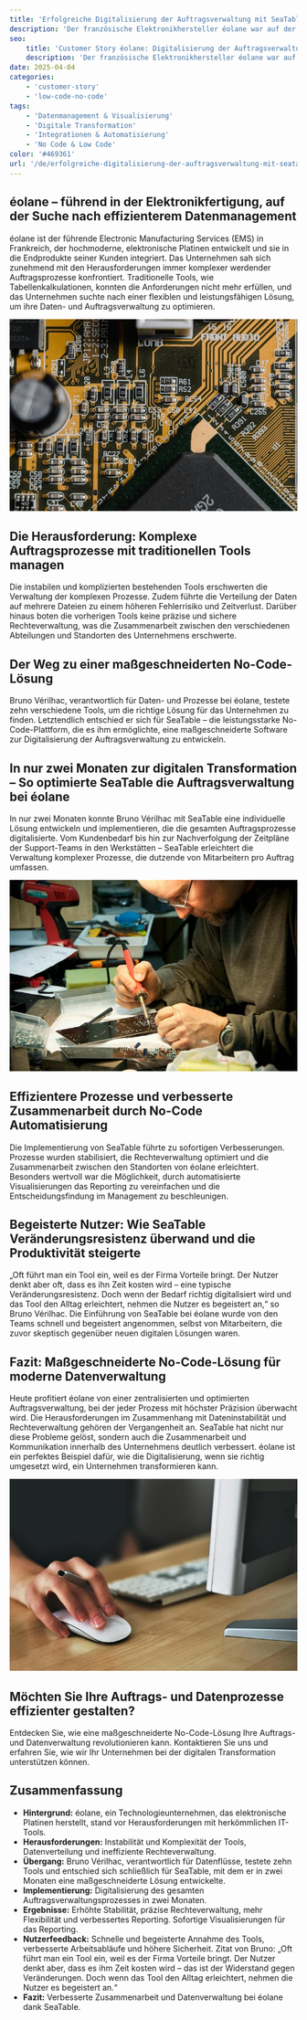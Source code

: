 ```yaml
---
title: 'Erfolgreiche Digitalisierung der Auftragsverwaltung mit SeaTable – ein Use Case von éolane'
description: 'Der französische Elektronikhersteller éolane war auf der Suche nach einer DSGVO-konformen Lösung für seine zunehmend komplexere Auftragsverwaltung. Sie fanden SeaTable.'
seo:
    title: 'Customer Story éolane: Digitalisierung der Auftragsverwaltung'
    description: 'Der französische Elektronikhersteller éolane war auf der Suche nach einer DSGVO-konformen Lösung für seine zunehmend komplexere Auftragsverwaltung'
date: 2025-04-04
categories:
    - 'customer-story'
    - 'low-code-no-code'
tags:
    - 'Datenmanagement & Visualisierung'
    - 'Digitale Transformation'
    - 'Integrationen & Automatisierung'
    - 'No Code & Low Code'
color: '#469361'
url: '/de/erfolgreiche-digitalisierung-der-auftragsverwaltung-mit-seatable-ein-use-case-von-eolane'
---
```


## éolane – führend in der Elektronikfertigung, auf der Suche nach effizienterem Datenmanagement

éolane ist der führende Electronic Manufacturing Services (EMS) in Frankreich, der hochmoderne, elektronische Platinen entwickelt und sie in die Endprodukte seiner Kunden integriert. Das Unternehmen sah sich zunehmend mit den Herausforderungen immer komplexer werdender Auftragsprozesse konfrontiert. Traditionelle Tools, wie Tabellenkalkulationen, konnten die Anforderungen nicht mehr erfüllen, und das Unternehmen suchte nach einer flexiblen und leistungsfähigen Lösung, um ihre Daten- und Auftragsverwaltung zu optimieren.

![Bild Platinen von éolane](pexels-tima-miroshnichenko-6755080.jpg)

## Die Herausforderung: Komplexe Auftragsprozesse mit traditionellen Tools managen

Die instabilen und komplizierten bestehenden Tools erschwerten die Verwaltung der komplexen Prozesse. Zudem führte die Verteilung der Daten auf mehrere Dateien zu einem höheren Fehlerrisiko und Zeitverlust. Darüber hinaus boten die vorherigen Tools keine präzise und sichere Rechteverwaltung, was die Zusammenarbeit zwischen den verschiedenen Abteilungen und Standorten des Unternehmens erschwerte.

## Der Weg zu einer maßgeschneiderten No-Code-Lösung

Bruno Vérilhac, verantwortlich für Daten- und Prozesse bei éolane, testete zehn verschiedene Tools, um die richtige Lösung für das Unternehmen zu finden. Letztendlich entschied er sich für SeaTable – die leistungsstarke No-Code-Plattform, die es ihm ermöglichte, eine maßgeschneiderte Software zur Digitalisierung der Auftragsverwaltung zu entwickeln.

## In nur zwei Monaten zur digitalen Transformation – So optimierte SeaTable die Auftragsverwaltung bei éolane

In nur zwei Monaten konnte Bruno Vérilhac mit SeaTable eine individuelle Lösung entwickeln und implementieren, die die gesamten Auftragsprozesse digitalisierte. Vom Kundenbedarf bis hin zur Nachverfolgung der Zeitpläne der Support-Teams in den Werkstätten – SeaTable erleichtert die Verwaltung komplexer Prozesse, die dutzende von Mitarbeitern pro Auftrag umfassen.

![Arbeiten an einer Platine von éolane](pexels-www-erzetich-com-2517330.jpg)

## Effizientere Prozesse und verbesserte Zusammenarbeit durch No-Code Automatisierung

Die Implementierung von SeaTable führte zu sofortigen Verbesserungen. Prozesse wurden stabilisiert, die Rechteverwaltung optimiert und die Zusammenarbeit zwischen den Standorten von éolane erleichtert. Besonders wertvoll war die Möglichkeit, durch automatisierte Visualisierungen das Reporting zu vereinfachen und die Entscheidungsfindung im Management zu beschleunigen.

## Begeisterte Nutzer: Wie SeaTable Veränderungsresistenz überwand und die Produktivität steigerte

„Oft führt man ein Tool ein, weil es der Firma Vorteile bringt. Der Nutzer denkt aber oft, dass es ihn Zeit kosten wird – eine typische Veränderungsresistenz. Doch wenn der Bedarf richtig digitalisiert wird und das Tool den Alltag erleichtert, nehmen die Nutzer es begeistert an,“ so Bruno Vérilhac. Die Einführung von SeaTable bei éolane wurde von den Teams schnell und begeistert angenommen, selbst von Mitarbeitern, die zuvor skeptisch gegenüber neuen digitalen Lösungen waren.

## Fazit: Maßgeschneiderte No-Code-Lösung für moderne Datenverwaltung

Heute profitiert éolane von einer zentralisierten und optimierten Auftragsverwaltung, bei der jeder Prozess mit höchster Präzision überwacht wird. Die Herausforderungen im Zusammenhang mit Dateninstabilität und Rechteverwaltung gehören der Vergangenheit an. SeaTable hat nicht nur diese Probleme gelöst, sondern auch die Zusammenarbeit und Kommunikation innerhalb des Unternehmens deutlich verbessert. éolane ist ein perfektes Beispiel dafür, wie die Digitalisierung, wenn sie richtig umgesetzt wird, ein Unternehmen transformieren kann.

![digitale Auftragsverwaltung mit SeaTable](pexels-vojtech-okenka-127162-392018.jpg)

## Möchten Sie Ihre Auftrags- und Datenprozesse effizienter gestalten?

Entdecken Sie, wie eine maßgeschneiderte No-Code-Lösung Ihre Auftrags- und Datenverwaltung revolutionieren kann. Kontaktieren Sie uns und erfahren Sie, wie wir Ihr Unternehmen bei der digitalen Transformation unterstützen können.

## Zusammenfassung

- **Hintergrund:** éolane, ein Technologieunternehmen, das elektronische Platinen herstellt, stand vor Herausforderungen mit herkömmlichen IT-Tools.
- **Herausforderungen:** Instabilität und Komplexität der Tools, Datenverteilung und ineffiziente Rechteverwaltung.
- **Übergang:** Bruno Vérilhac, verantwortlich für Datenflüsse, testete zehn Tools und entschied sich schließlich für SeaTable, mit dem er in zwei Monaten eine maßgeschneiderte Lösung entwickelte.
- **Implementierung:** Digitalisierung des gesamten Auftragsverwaltungsprozesses in zwei Monaten.
- **Ergebnisse:** Erhöhte Stabilität, präzise Rechteverwaltung, mehr Flexibilität und verbessertes Reporting. Sofortige Visualisierungen für das Reporting.
- **Nutzerfeedback:** Schnelle und begeisterte Annahme des Tools, verbesserte Arbeitsabläufe und höhere Sicherheit. Zitat von Bruno: „Oft führt man ein Tool ein, weil es der Firma Vorteile bringt. Der Nutzer denkt aber, dass es ihm Zeit kosten wird – das ist der Widerstand gegen Veränderungen. Doch wenn das Tool den Alltag erleichtert, nehmen die Nutzer es begeistert an.“
- **Fazit:** Verbesserte Zusammenarbeit und Datenverwaltung bei éolane dank SeaTable.
